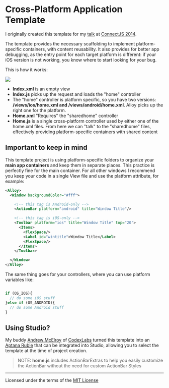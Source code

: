 # Cross-Platform Application Template

I originally created this template for my [talk](https://speakerdeck.com/ricardoalcocer/advanced-cross-platform-development) at [ConnectJS 2014](http://www.connect-js.com/).

The template provides the necessary scaffolding to implement platform-specific containers, with content reusability.  It also provides for better app debugging, as the entry point for each target platform is different:  if your iOS version is not working, you know where to start looking for your bug.  

This is how it works:

![](http://drops.ricardoalcocer.com/drops/readme_image-Nxc2gu6gH5.png)

* **Index.xml** is an empty view
* **Index.js** picks up the request and loads the "home" controller
* The "home" controller is platform specific, so you have two versions: **/views/ios/home.xml and /views/android/home.xml**. Alloy picks up the right one for the platform.
* **Home.xml** "Requires" the "sharedhome" controller
* **Home.js** is a single cross-platform controller used by either one of the home.xml files.  From here we can "talk" to the "sharedhome" files, effectively providing platform-specific containers with shared content

## Important to keep in mind
This template project is using platform-specific folders to organize your **main app containers** and keep them in separate places.  This practice is perfectly fine for the main container.  For all other windows I recommend you keep your code in a single View file and use the platform attribute, for example:

```xml
<Alloy>
  <Window backgroundColor="#fff">

    <!-- this tag is Android-only -->
    <ActionBar platform="android" title="Window Title"/>

    <!-- this tag is iOS-only -->
    <Toolbar platform="ios" title="Window Title" top="20">
      <Items>
        <FlexSpace/>
        <Label id="wintitle">Window Title</Label>
        <FlexSpace/>
      </Items>
    </Toolbar>

  </Window>
</Alloy>
```

The same thing goes for your controllers, where you can use platform variables like:

```javascript

if (OS_IOS){
  // do some iOS stuff
}else if (OS_ANDROID){
  // do some Android stuff
}

```

## Using Studio?

My buddy [Andrew McElroy](http://twitter.com/sophrinix) of [CodexLabs](http://www.codexlabs.com/) turned this template into an [Aptana Ruble](https://github.com/CodexLabs/RicardoBootstrap.ruble) that can be integrated into Studio, allowing you to select the template at the time of project creation.


> NOTE: **home.js** includes ActionBarExtras to help you easily customize the ActionBar without the need for custom ActionBar Styles

---

Licensed under the terms of the [MIT License](http://alco.mit-license.org)